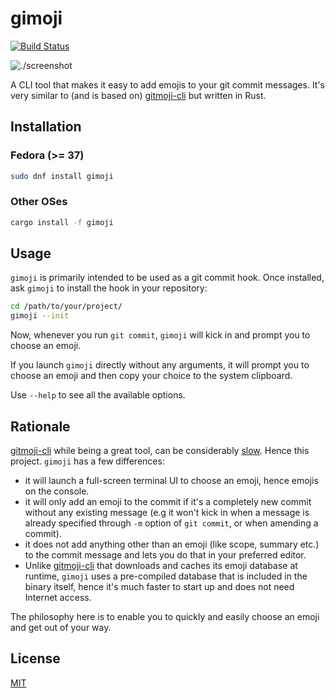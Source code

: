 # gimoji

[![Build Status](https://github.com/zeenix/gimoji/actions/workflows/rust.yml/badge.svg)](https://github.com/zeenix/gimoji/actions/workflows/rust.yml)

![./screenshot](screenshot.png)

A CLI tool that makes it easy to add emojis to your git commit messages. It's very similar to (and
is based on) [gitmoji-cli] but written in Rust.

## Installation

### Fedora (>= 37)

```bash
sudo dnf install gimoji
```

### Other OSes

```bash
cargo install -f gimoji
```

## Usage

`gimoji` is primarily intended to be used as a git commit hook. Once installed, ask `gimoji` to
install the hook in your repository:

```bash
cd /path/to/your/project/
gimoji --init
```

Now, whenever you run `git commit`, `gimoji` will kick in and prompt you to choose an emoji.

If you launch `gimoji` directly without any arguments, it will prompt you to choose an emoji and
then copy your choice to the system clipboard.

Use `--help` to see all the available options.

## Rationale

[gitmoji-cli] while being a great tool, can be considerably [slow]. Hence this project. `gimoji` has a
few differences:

* it will launch a full-screen terminal UI to choose an emoji, hence emojis on the console.
* it will only add an emoji to the commit if it's a completely new commit without any existing
  message (e.g it won't kick in when a message is already specified through `-m` option of
  `git commit`, or when amending a commit).
* it does not add anything other than an emoji (like scope, summary etc.) to the commit message and
  lets you do that in your preferred editor.
* Unlike [gitmoji-cli] that downloads and caches its emoji database at runtime, `gimoji` uses a
  pre-compiled database that is included in the binary itself, hence it's much faster to start up
  and does not need Internet access.

The philosophy here is to enable you to quickly and easily choose an emoji and get out of your way.

## License

[MIT](LICENSE)

[gitmoji]: https://github.com/carloscuesta/gitmoji
[gitmoji-cli]: https://github.com/carloscuesta/gitmoji-cli
[slow]: https://github.com/carloscuesta/gitmoji-cli/issues/1096

